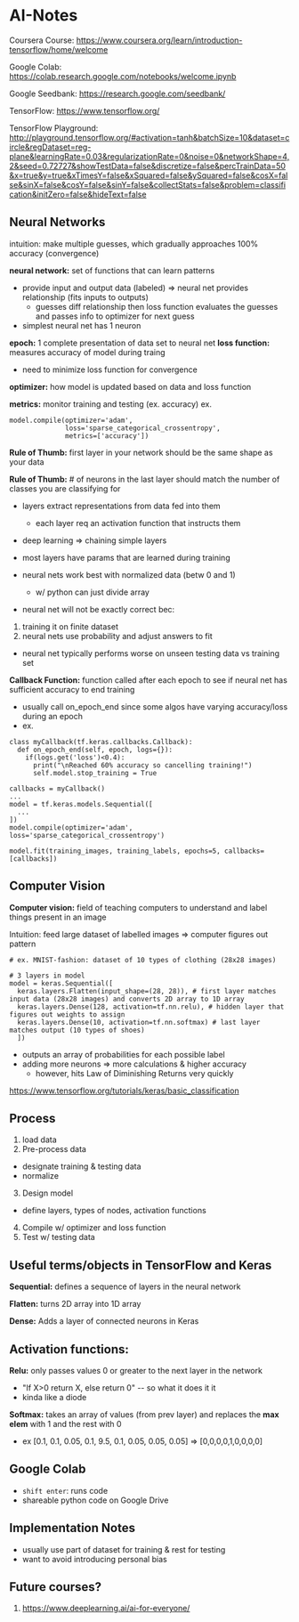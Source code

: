 # AI-Notes

Coursera Course: https://www.coursera.org/learn/introduction-tensorflow/home/welcome

Google Colab: https://colab.research.google.com/notebooks/welcome.ipynb

Google Seedbank: https://research.google.com/seedbank/

TensorFlow: https://www.tensorflow.org/

TensorFlow Playground: http://playground.tensorflow.org/#activation=tanh&batchSize=10&dataset=circle&regDataset=reg-plane&learningRate=0.03&regularizationRate=0&noise=0&networkShape=4,2&seed=0.72727&showTestData=false&discretize=false&percTrainData=50&x=true&y=true&xTimesY=false&xSquared=false&ySquared=false&cosX=false&sinX=false&cosY=false&sinY=false&collectStats=false&problem=classification&initZero=false&hideText=false

## Neural Networks
intuition: make multiple guesses, which gradually approaches 100% accuracy (convergence)

**neural network:** set of functions that can learn patterns
- provide input and output data (labeled) => neural net provides relationship (fits inputs to outputs)
  - guesses diff relationship then loss function evaluates the guesses and passes info to optimizer for next guess
- simplest neural net has 1 neuron

**epoch:** 1 complete presentation of data set to neural net
**loss function:** measures accuracy of model during traing
- need to minimize loss function for convergence

**optimizer:** how model is updated based on data and loss function

**metrics:** monitor training and testing (ex. accuracy)
ex.

```
model.compile(optimizer='adam',
              loss='sparse_categorical_crossentropy',
              metrics=['accuracy'])

```


**Rule of Thumb:** first layer in your network should be the same shape as your data

**Rule of Thumb:** # of neurons in the last layer should match the number of classes you are classifying for

- layers extract representations from data fed into them
  - each layer req an activation function that instructs them
- deep learning => chaining simple layers
- most layers have params that are learned during training
- neural nets work best with normalized data (betw 0 and 1)
  - w/ python can just divide array

- neural net will not be exactly correct bec:
1. training it on finite dataset
2. neural nets use probability and adjust answers to fit

- neural net typically performs worse on unseen testing data vs training set

**Callback Function:** function called after each epoch to see if neural net has sufficient accuracy to end training
- usually call on_epoch_end since some algos have varying accuracy/loss during an epoch
- ex.

```
class myCallback(tf.keras.callbacks.Callback):
  def on_epoch_end(self, epoch, logs={}):
    if(logs.get('loss')<0.4):
      print("\nReached 60% accuracy so cancelling training!")
      self.model.stop_training = True

callbacks = myCallback()
...
model = tf.keras.models.Sequential([
  ...
])
model.compile(optimizer='adam', loss='sparse_categorical_crossentropy')

model.fit(training_images, training_labels, epochs=5, callbacks=[callbacks])
```

## Computer Vision
**Computer vision:** field of teaching computers to understand and label things present in an image

Intuition: feed large dataset of labelled images =>
computer figures out pattern 

```
# ex. MNIST-fashion: dataset of 10 types of clothing (28x28 images)

# 3 layers in model
model = keras.Sequential([
  keras.layers.Flatten(input_shape=(28, 28)), # first layer matches input data (28x28 images) and converts 2D array to 1D array
  keras.layers.Dense(128, activation=tf.nn.relu), # hidden layer that figures out weights to assign
  keras.layers.Dense(10, activation=tf.nn.softmax) # last layer matches output (10 types of shoes)
  ])
```

- outputs an array of probabilities for each possible label
- adding more neurons => more calculations & higher accuracy
  - however, hits Law of Diminishing Returns very quickly  

https://www.tensorflow.org/tutorials/keras/basic_classification

## Process
1. load data
2. Pre-process data
  - designate training & testing data
  - normalize
3. Design model
  - define layers, types of nodes, activation functions
4. Compile w/ optimizer and loss function
5. Test w/ testing data  

## Useful terms/objects in TensorFlow and Keras
**Sequential:** defines a sequence of layers in the neural network

**Flatten:** turns 2D array into 1D array

**Dense:** Adds a layer of connected neurons in Keras

## Activation functions:

**Relu:** only passes values 0 or greater to the next layer in the network
- "If X>0 return X, else return 0" -- so what it does it it
- kinda like a diode

**Softmax:** takes an array of values (from prev layer) and replaces the **max elem** with 1 and the rest with 0
- ex [0.1, 0.1, 0.05, 0.1, 9.5, 0.1, 0.05, 0.05, 0.05] => [0,0,0,0,1,0,0,0,0]


## Google Colab
- `shift enter`: runs code
- shareable python code on Google Drive


## Implementation Notes
- usually use part of dataset for training & rest for testing
- want to avoid introducing personal bias



## Future courses?
1. https://www.deeplearning.ai/ai-for-everyone/
